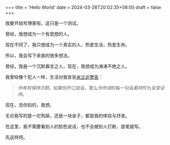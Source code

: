 +++
title = 'Hello World'
date = 2024-03-28T20:02:35+08:00
draft = false
+++

我要开始写博客啦，这只是一个测试。

曾经，我想成为一个有思想的人。

现在不同了，我只想成为一个真实的人，热爱生活，热爱生命。

所以，我会写下来我的很多想法。

曾经，我是一个沉默寡言之人，现在，我想成为涛涛不绝之人。

我曾经像个犯人一样，生活对我宣告[米兰达警告](https://zh.wikipedia.org/zh-hans/米兰达警告)：

> *你有权保持沉默*。如果你开口说话，那么*你所说*的每一句话*都将*作为*呈堂证供*。

现在，去你妈的，我想。

无论我写的是一坨狗屎，还是一块金子，都是我的体验与抒发。

在这里，我不需要看别人的脸色说话，也不会被别人打断，提笔就写。

先这样吧。